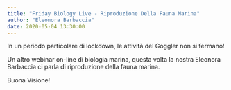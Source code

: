 ```yaml
---
title: "Friday Biology Live - Riproduzione Della Fauna Marina"
author: "Eleonora Barbaccia"
date: 2020-05-04 13:30:00
---
```


In un periodo particolare di lockdown, le attività del Goggler non si fermano!

Un altro webinar on-line di biologia marina, questa volta la nostra Eleonora Barbaccia ci parla di riproduzione della fauna marina.

Buona Visione!
